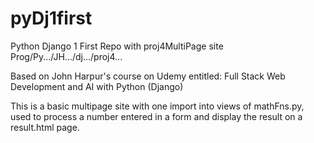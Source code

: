 # pyDj1first
Python Django 1 First Repo with proj4MultiPage site Prog/Py.../JH.../dj.../proj4...

Based on John Harpur's course on Udemy entitled:
Full Stack Web Development and AI with Python (Django)

This is a basic multipage site with one import into views of mathFns.py,
used to process a number entered in a form and display the result on a result.html page.
